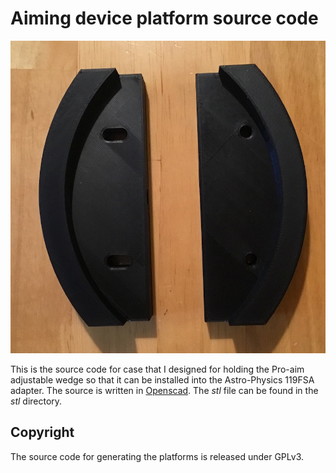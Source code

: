 # Aiming device platform source code

![platform](https://github.com/cytan299/pier_aiming_device/blob/master/pics/IMG_0064.jpeg)

This is the source code for case that I designed for holding the
Pro-aim adjustable wedge so that it can be installed into the
Astro-Physics 119FSA adapter.  The source is written in
[Openscad](http://www.openscad.org). The _stl_ file can be found in
the _stl_ directory.

## Copyright

The source code for generating the platforms is released under GPLv3.


